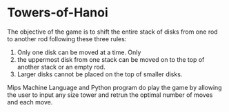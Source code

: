# Towers-of-Hanoi
The objective of the game is to shift the entire stack of disks from one rod to another rod following these three rules: 
1. Only one disk can be moved at a time. Only 
2. the uppermost disk from one stack can be moved on to the top of another stack or an empty rod. 
3. Larger disks cannot be placed on the top of smaller disks.

Mips Machine Language and Python program do play the game by allowing the user to input any size tower and retrun the optimal number of moves and each move.
   
